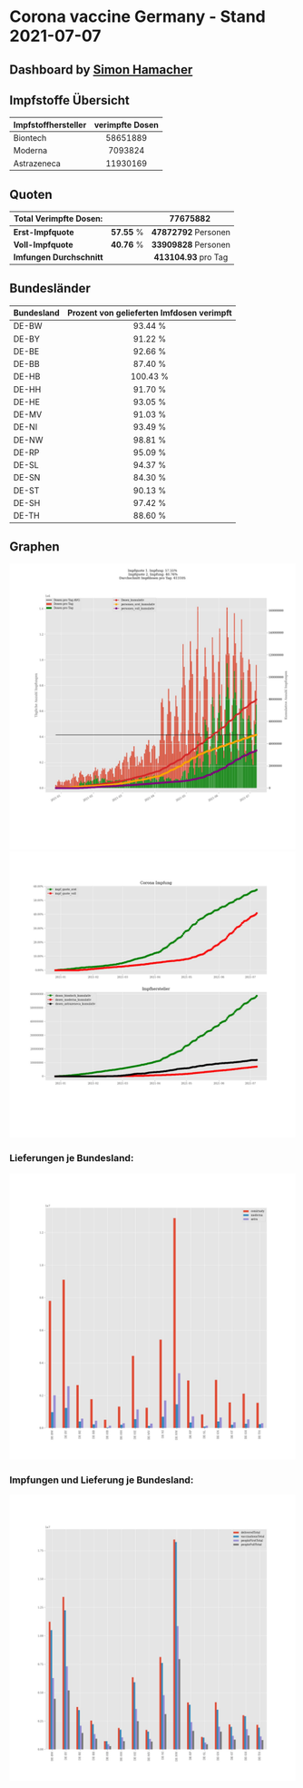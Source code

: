# Corona vaccine Germany - Stand 2021-07-07
## Dashboard by [Simon Hamacher](https://www.shamacher.eu)
## Impfstoffe Übersicht
**Impfstoffhersteller** | **verimpfte Dosen**
-------- | :--------:
Biontech | 58651889
Moderna | 7093824
Astrazeneca | 11930169


## Quoten
**Total Verimpfte Dosen:** | |77675882&nbsp;
-------- | :--------:| :--------:
**Erst-Impfquote** | **57.55** %| **47872792** Personen
**Voll-Impfquote** | **40.76** %| **33909828** Personen
**Imfungen Durchschnitt** | |**413104.93** pro Tag 
## Bundesländer
**Bundesland** | **Prozent von gelieferten Imfdosen verimpft**
-------- | :--------:
DE-BW | 93.44 %
DE-BY | 91.22 %
DE-BE | 92.66 %
DE-BB | 87.40 %
DE-HB | 100.43 %
DE-HH | 91.70 %
DE-HE | 93.05 %
DE-MV | 91.03 %
DE-NI | 93.49 %
DE-NW | 98.81 %
DE-RP | 95.09 %
DE-SL | 94.37 %
DE-SN | 84.30 %
DE-ST | 90.13 %
DE-SH | 97.42 %
DE-TH | 88.60 %
## Graphen
<img src="Impfungen-Corona-01.jpg" alt="Impf Übersicht" title="Impf Übersicht" />
<img src="Impfungen-Corona-02.jpg" alt="Impfquote" title="Impf Übersicht" />

### Lieferungen je Bundesland:
<img src="Impfungen-Corona-04.jpg" alt="Impfungen in den Bundesländern" title="Impfungen in den Bundesländern" />

### Impfungen und Lieferung je Bundesland:
<img src="Impfungen-Corona-05.jpg" alt="Impfungen in den Bundesländern" title="Impfungen in den Bundesländern" />

